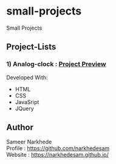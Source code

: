 # small-projects
 Small Projects


## Project-Lists

  ### 1) Analog-clock : <a href="https://narkhedesam.github.io/small-projects/Analog-clock/" target="_blank">Project Preview</a>
   Developed With:
   - HTML
   - CSS
   - JavaSript
   - JQuery
  
  

## Author 
Sameer Narkhede <br/>
Profile : https://github.com/narkhedesam <br/>
Website : https://narkhedesam.github.io/ 